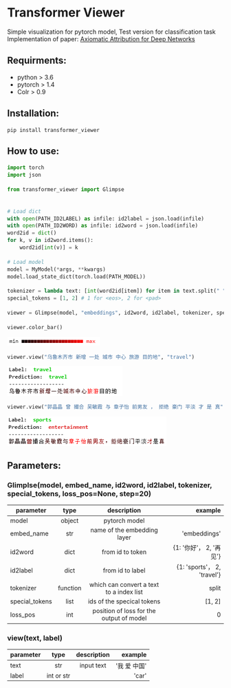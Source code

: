 # Transformer Viewer
Simple visualization for pytorch model, Test version for classification task  
Implementation of paper:   [Axiomatic Attribution for Deep Networks](https://arxiv.org/abs/1703.01365)

## Requirments:
* python > 3.6  
* pytorch > 1.4  
* Colr > 0.9  

## Installation:
    pip install transformer_viewer

## How to use:
```python
import torch
import json

from transformer_viewer import Glimpse


# Load dict
with open(PATH_ID2LABEL) as infile: id2label = json.load(infile)
with open(PATH_ID2WORD) as infile: id2word = json.load(infile)
word2id = dict()
for k, v in id2word.items():
    word2id[int(v)] = k

# Load model
model = MyModel(*args, **kwargs)
model.load_state_dict(torch.load(PATH_MODEL))

tokenizer = lambda text: [int(word2id[item]) for item in text.split(" ")]
special_tokens = [1, 2] # 1 for <eos>, 2 for <pad>

viewer = Glimpse(model, "embeddings", id2word, id2label, tokenizer, special_tokens, loss_pos=0)

viewer.color_bar()
```
![color bar](./img/bar.png)

```python
viewer.view("乌鲁木齐市 新增 一处 城市 中心 旅游 目的地", "travel")
```
![true example](./img/true.png)
```python
viewer.view("郭晶晶 曾 撮合 吴敏霞 与 章子怡 前男友 ， 拒绝 豪门 平淡 才 是 真", "sports")
```
![wrong example](./img/wrong.png)

## Parameters:
### Glimplse(model, embed_name, id2word, id2label, tokenizer, special_tokens, loss_pos=None, step=20)
parameter|type|description|example
---|:--:|:--:|---:
model|object|pytorch model|
embed_name|str|name of the embedding layer|'embeddings'
id2word|dict|from id to token|{1: '你好'， 2, '再见'}
id2label|dict|from id to label|{1: 'sports'， 2, 'travel'}
tokenizer|function|which can convert a text to a index list|split
special_tokens|list|ids of the specical tokens|[1, 2]
loss_pos|int|position of loss for the output of model|0

### view(text, label)
parameter|type|description|example
---|:--:|:--:|---:
text|str|input text|'我 爱 中国'
label|int or str||'car'

